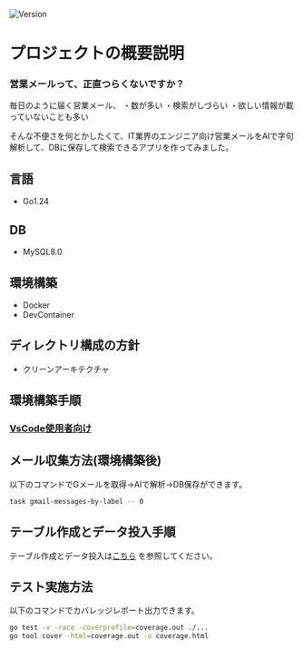 ![Version](https://img.shields.io/badge/Version-1.0.0-green)
# プロジェクトの概要説明
### 営業メールって、正直つらくないですか？
毎日のように届く営業メール、
・数が多い
・検索がしづらい
・欲しい情報が載っていないことも多い

そんな不便さを何とかしたくて、IT業界のエンジニア向け営業メールをAIで字句解析して、DBに保存して検索できるアプリを作ってみました。
## 言語
* Go1.24
## DB
* MySQL8.0
## 環境構築
* Docker
* DevContainer
## ディレクトリ構成の方針
* クリーンアーキテクチャ
## 環境構築手順
### [VsCode使用者向け](./docs/VsCodeDevContainer.md) 
## メール収集方法(環境構築後)
以下のコマンドでGメールを取得→AIで解析→DB保存ができます。
```bash
task gmail-messages-by-label -- 0
```
## テーブル作成とデータ投入手順
テーブル作成とデータ投入は[こちら](./docs/migration.md) を参照してください。
## テスト実施方法
以下のコマンドでカバレッジレポート出力できます。
```bash
go test -v -race -coverprofile=coverage.out ./...
go tool cover -html=coverage.out -o coverage.html
```
